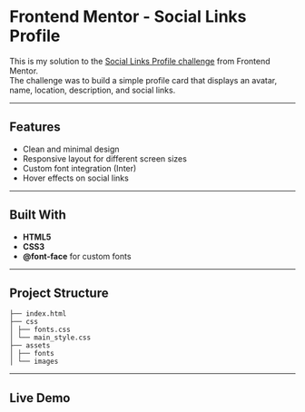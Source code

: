 # Frontend Mentor - Social Links Profile
This is my solution to the [Social Links Profile challenge](https://www.frontendmentor.io/challenges/social-links-profile-UG32l9m6dQ) from Frontend Mentor.  
The challenge was to build a simple profile card that displays an avatar, name, location, description, and social links.

---

## Features
- Clean and minimal design  
- Responsive layout for different screen sizes  
- Custom font integration (Inter)  
- Hover effects on social links

---

## Built With
- **HTML5**  
- **CSS3**  
- **@font-face** for custom fonts

---

## Project Structure
```
├── index.html
├── css
│ ├── fonts.css
│ └── main_style.css
├── assets
│ ├── fonts
│ └── images
```
---

## Live Demo
